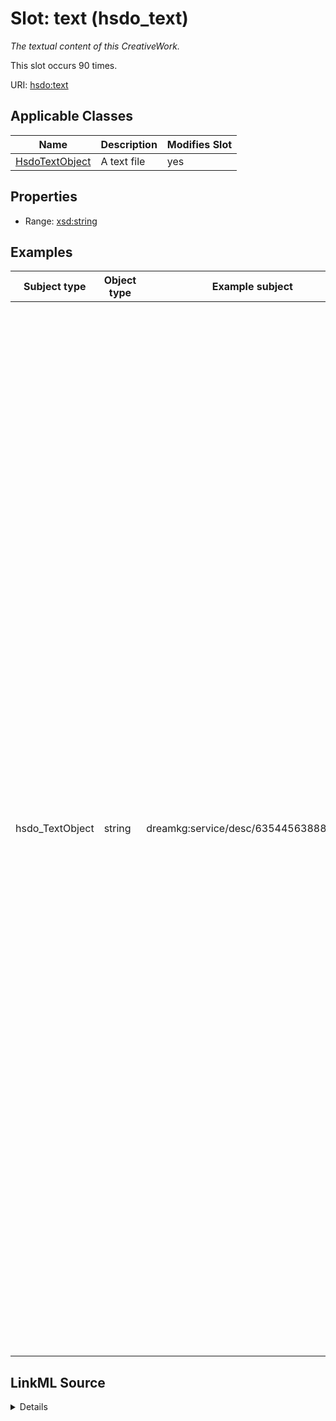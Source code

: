

# Slot: text (hsdo_text)


_The textual content of this CreativeWork._






This slot occurs 90 times.


URI: [hsdo:text](http://schema.org/text)



<!-- no inheritance hierarchy -->





## Applicable Classes

| Name | Description | Modifies Slot |
| --- | --- | --- |
| [HsdoTextObject](../classes/HsdoTextObject.md) | A text file |  yes  |







## Properties

* Range: [xsd:string](http://www.w3.org/2001/XMLSchema#string)






## Examples

| Subject type | Object type | Example subject | Example object | Occurrences |
| --- | --- | --- | --- | --- |
| hsdo_TextObject | string | dreamkg:service/desc/6354456388829184 | Centralized Homeless Intake Services includes an assessment of eligibility and service needs of persons and families presenting for placement into emergency housing. If eligible, persons and families are placed in appropriate emergency housing, boarding homes, or other alternative housing. Services include:- Temporary shelter- Ongoing case management services- Assistance with obtaining transitional and/or permanent housing- Supportive housing for special populations- An optional savings program which allows households to save a part of their income for future housing expensesMental health assessments and referrals to drug/alcohol treatment, health services, children and youth services, legal services and veteran's services, etc., are provided as needed to clients of the program.- Connecting Services to other community resources- ScreeningIf you are currently experiencing homelessness, please call us during business hours. You must go through central intake for an initial assessment of your housing needs before placement into the homeless housing system. | 90 |




## LinkML Source

<details>

```yaml
name: hsdo_text
annotations:
  count:
    tag: count
    value: 90
description: The textual content of this CreativeWork.
title: text
examples:
- description: hsdo_TextObject→string
  object:
    example_object: Centralized Homeless Intake Services includes an assessment of
      eligibility and service needs of persons and families presenting for placement
      into emergency housing. If eligible, persons and families are placed in appropriate
      emergency housing, boarding homes, or other alternative housing. Services include:-
      Temporary shelter- Ongoing case management services- Assistance with obtaining
      transitional and/or permanent housing- Supportive housing for special populations-
      An optional savings program which allows households to save a part of their
      income for future housing expensesMental health assessments and referrals to
      drug/alcohol treatment, health services, children and youth services, legal
      services and veteran's services, etc., are provided as needed to clients of
      the program.- Connecting Services to other community resources- ScreeningIf
      you are currently experiencing homelessness, please call us during business
      hours. You must go through central intake for an initial assessment of your
      housing needs before placement into the homeless housing system.
    example_object_type: string
    example_predicate: hsdo:text
    example_subject: dreamkg:service/desc/6354456388829184
    example_subject_type: hsdo_TextObject
from_schema: dream-kg
rank: 1000
slot_uri: hsdo:text
alias: hsdo_text
domain_of:
- hsdo_TextObject
range: string

```
</details>